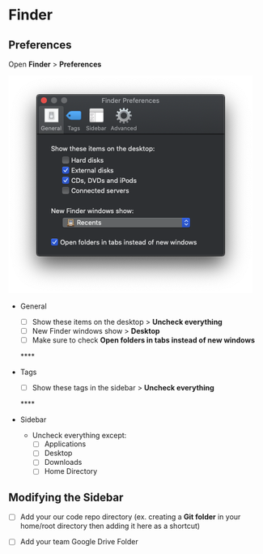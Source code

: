 # Finder

## Preferences

Open **Finder** &gt; **Preferences**

![](../../.gitbook/assets/screenshot-2019-12-30-at-5.38.26-pm.png)

* General

  * [ ] Show these items on the desktop &gt; **Uncheck everything**
  * [ ] New Finder windows show &gt; **Desktop**
  * [ ] Make sure to check **Open folders in tabs instead of new windows**

  \*\*\*\*

* Tags

  * [ ] Show these tags in the sidebar &gt; **Uncheck everything**

  \*\*\*\*

* Sidebar 
  * Uncheck everything except:
    * [ ] Applications
    * [ ] Desktop
    * [ ] Downloads
    * [ ] Home Directory 

## Modifying the Sidebar

* [ ] Add your our code repo directory \(ex. creating a **Git folder** in your home/root directory then adding it here as a shortcut\) 
* [ ] Add your team Google Drive Folder

